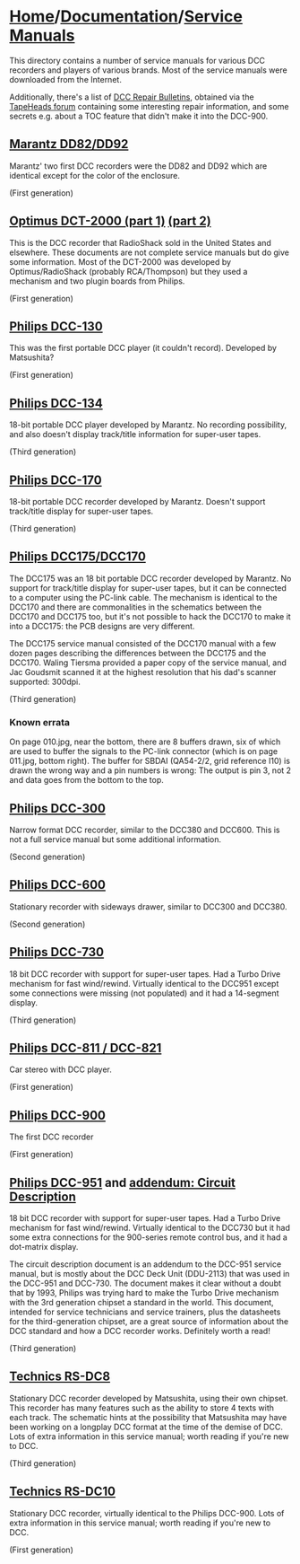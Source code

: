 # [Home](../..)/[Documentation](..)/[Service Manuals](.)
This directory contains a number of service manuals for various DCC recorders and players of various brands. Most of the service manuals were downloaded from the Internet.

Additionally, there's a list of [DCC Repair Bulletins](philips_dcc_repair_bulletins.txt), obtained via the [TapeHeads forum](http://www.tapeheads.net/showthread.php?t=50502) containing some interesting repair information, and some secrets e.g. about a TOC feature that didn't make it into the DCC-900.
 
## [Marantz DD82/DD92](./marantz_dd82_dd92.pdf)
Marantz' two first DCC recorders were the DD82 and DD92 which are identical except for the color of the enclosure.

(First generation)

## [Optimus DCT-2000 (part 1)](./optimus_dct-2000_1.pdf) [(part 2)](./optimus_dct-2000_2.pdf)
This is the DCC recorder that RadioShack sold in the United States and elsewhere. These documents are not complete service manuals but do give some information. Most of the DCT-2000 was developed by Optimus/RadioShack (probably RCA/Thompson) but they used a mechanism and two plugin boards from Philips.

(First generation)

## [Philips DCC-130](./philips_dcc130.pdf)
This was the first portable DCC player (it couldn't record). Developed by Matsushita?

(First generation)

## [Philips DCC-134](./philips_dcc134.pdf)
18-bit portable DCC player developed by Marantz. No recording possibility, and also doesn't display track/title information for super-user tapes.

(Third generation)

## [Philips DCC-170](./philips_dcc170.pdf)
18-bit portable DCC recorder developed by Marantz. Doesn't support track/title display for super-user tapes.

(Third generation)

## [Philips DCC175/DCC170](./DCC170%20DCC175%20Service%20Manual.zip)
The DCC175 was an 18 bit portable DCC recorder developed by Marantz. No support for track/title display for super-user tapes, but it can be connected to a computer using the PC-link cable. The mechanism is identical to the DCC170 and there are commonalities in the schematics between the DCC170 and DCC175 too, but it's not possible to hack the DCC170 to make it into a DCC175: the PCB designs are very different.
   
The DCC175 service manual consisted of the DCC170 manual with a few dozen pages describing the differences between the DCC175 and the DCC170. Waling Tiersma provided a paper copy of the service manual, and Jac Goudsmit scanned it at the highest resolution that his dad's scanner supported: 300dpi.

(Third generation)

### Known errata
On page 010.jpg, near the bottom, there are 8 buffers drawn, six of which are used to buffer the signals to the PC-link connector (which is on page 011.jpg, bottom right). The buffer for SBDAI (QA54-2/2, grid reference I10) is drawn the wrong way and a pin numbers is wrong: The output is pin 3, not 2 and data goes from the bottom to the top.

## [Philips DCC-300](./philips_dcc300.pdf)
Narrow format DCC recorder, similar to the DCC380 and DCC600. This is not a full service manual but some additional information.

(Second generation)

## [Philips DCC-600](./philips_dcc600.pdf)
Stationary recorder with sideways drawer, similar to DCC300 and DCC380.

(Second generation)

## [Philips DCC-730](./philips_dcc730.pdf)
18 bit DCC recorder with support for super-user tapes. Had a Turbo Drive mechanism for fast wind/rewind. Virtually identical to the DCC951 except some connections were missing (not populated) and it had a 14-segment display.

(Third generation)

## [Philips DCC-811 / DCC-821](./philips_dcc811_dcc821.pdf)
Car stereo with DCC player.

(First generation)

## [Philips DCC-900](./philips_dcc900.pdf)
The first DCC recorder

(First generation)

## [Philips DCC-951](./philips_dcc951.pdf) and [addendum: Circuit Description](./philips_dcc951_circuit_description.pdf)
18 bit DCC recorder with support for super-user tapes. Had a Turbo Drive mechanism for fast wind/rewind. Virtually identical to the DCC730 but it had some extra connections for the 900-series remote control bus, and it had a dot-matrix display.

The circuit description document is an addendum to the DCC-951 service manual, but is mostly about the DCC Deck Unit (DDU-2113) that was used in the DCC-951 and DCC-730. The document makes it clear without a doubt that by 1993, Philips was trying hard to make the Turbo Drive mechanism with the 3rd generation chipset a standard in the world. This document, intended for service technicians and service trainers, plus the datasheets for the third-generation chipset, are a great source of information about the DCC standard and how a DCC recorder works. Definitely worth a read!

(Third generation)

## [Technics RS-DC8](./technics_rs-dc8.pdf)
Stationary DCC recorder developed by Matsushita, using their own chipset. This recorder has many features such as the ability to store 4 texts with each track. The schematic hints at the possibility that Matsushita may have been working on a longplay DCC format at the time of the demise of DCC. Lots of extra information in this service manual; worth reading if you're new to DCC. 

(Third generation)

## [Technics RS-DC10](./technics_rs-dc10.pdf)
Stationary DCC recorder, virtually identical to the Philips DCC-900. Lots of extra information in this service manual; worth reading if you're new to DCC.

(First generation)
